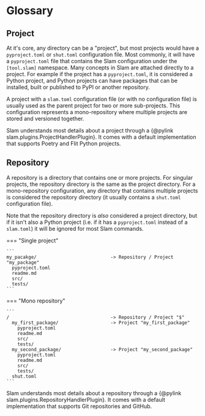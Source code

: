 # Glossary

## Project

At it's core, any directory can be a "project", but most projects would have a `pyproject.toml` or `shut.toml`
configuration file. Most commonly, it will have a `pyproject.toml` file that contains the Slam configuration
under the `[tool.slam]` namespace. Many concepts in Slam are attached directly to a project. For example if
the project has a `pyproject.toml`, it is considered a Python project, and Python projects can have packages
that can be installed, built or published to PyPI or another repository.

A project with a `slam.toml` configuration file (or with no configuration file) is usually used as the parent
project for two or more sub-projects. This configuration represents a mono-repository where multiple projects
are stored and versioned together.

Slam understands most details about a project through a {@pylink slam.plugins.ProjectHandlerPlugin}. It comes
with a default implementation that supports Poetry and Flit Python projects.

## Repository

A repository is a directory that contains one or more projects. For singular projects, the repository directory
is the same as the project directory. For a mono-repository configuration, any directory that contains multiple
projects is considered the repository directory (it usually contains a `shut.toml` configuration file).

Note that the repository directory is _also_ considered a project directory, but if it isn't also a Python
project (i.e. if it has a `pyproject.toml` instead of a `slam.toml`) it will be ignored for most Slam commands.

=== "Single project"

    ```
    my_pacakge/                           -> Repository / Project "my_package"
      pyproject.toml
      readme.md
      src/
      tests/
    ```

=== "Mono repository"

    ```
    /                                     -> Repository / Project "$"
      my_first_package/                   -> Project "my_first_package"
        pyproject.toml
        readme.md
        src/
        tests/
      my_second_package/                  -> Project "my_second_package"
        pyproject.toml
        readme.md
        src/
        tests/
      shut.toml
    ```

Slam understands most details about a repository through a {@pylink slam.plugins.RepositoryHandlerPlugin}. It
comes with a default implementation that supports Git repositories and GitHub.
